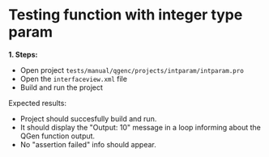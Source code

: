 # Testing function with integer type param

**1. Steps:**

* Open project `tests/manual/qgenc/projects/intparam/intparam.pro`
* Open the `interfaceview.xml` file
* Build and run the project

Expected results:

* Project should succesfully build and run.
* It should display the "Output: 10" message in a loop informing about the QGen function output.
* No "assertion failed" info should appear.
